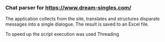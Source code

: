 ### Chat parser for https://www.dream-singles.com/

The application collects from the site, translates and structures disparate messages into a single dialogue. The result is saved to an Excel file.

To speed up the script execution was used Threading
